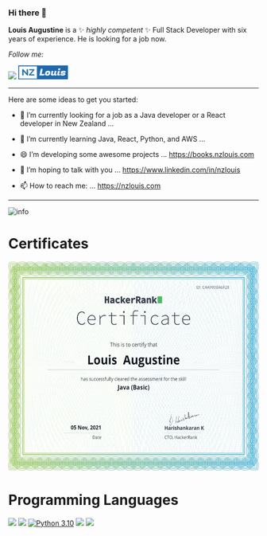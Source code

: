 ### Hi there 👋


**Louis Augustine** is a ✨ _highly competent_ ✨ Full Stack Developer with six years of experience. He is looking for a job now.

<i>Follow me:</i><br>

[<img src="https://img.shields.io/badge/linkedin-%230077B5.svg?&style=for-the-badge&logo=linkedin&logoColor=white">](https://www.linkedin.com/in/nzlouis)
[<img src="nzlouis1.jpg" width="100" height="28">](https://nzlouis.com)

---

Here are some ideas to get you started:

- 🔭 I’m currently looking for a job as a Java developer or a React developer in New Zealand ...
- 🌱 I’m currently learning Java, React, Python, and AWS ...
- 😄 I’m developing some awesome projects ... https://books.nzlouis.com

- 💬 I’m hoping to talk with you ...          https://www.linkedin.com/in/nzlouis

- 📫 How to reach me: …                       https://nzlouis.com

---



![info](https://github-readme-stats.vercel.app/api?username=LouisAugustine&show_icons=true&count_private=true&hide=prs&theme=default_repocard)

# Certificates
[<img src="java.png" width="600" height="420">](https://www.hackerrank.com/certificates/caa990ba6f28)

# Programming Languages
[![](https://img.shields.io/badge/-Java-007396?style=flat-square&logo=java&logoColor=#007396)](https://oracle.com)
[![](https://img.shields.io/badge/-React-000000?style=flat&logo=react&logoColor=00c8ff)](https://reactjs.org)
[![Python 3.10](https://img.shields.io/badge/python-3.10-blue.svg)](https://www.python.org/downloads/release/python-360/)
[![](https://img.shields.io/badge/-JavaScript-eed718?style=flat&logo=javascript&logoColor=ffffff)](https://javascript.com)
[![](https://img.shields.io/badge/-.net-007393?style=flat-square&logo=.NET&logoColor=#512BD4)](https://docs.microsoft.com)





